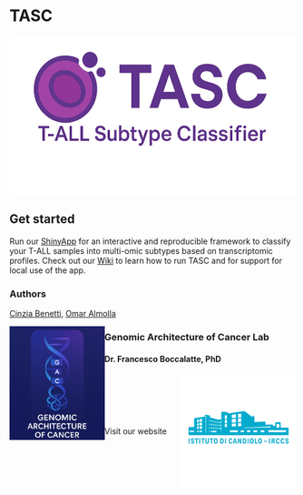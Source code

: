# TASC
<img src="www/images/logo.png" align="center" height="280" width="auto"/>

## Get started
Run our [ShinyApp](https://01971d1c-d81d-a598-4238-5afb7b3e381a.share.connect.posit.cloud/) for an interactive and reproducible framework to classify your T-ALL samples into multi-omic subtypes based on transcriptomic profiles. 
Check out our [Wiki](wiki.md) to learn how to run TASC and for support for local use of the app.

### Authors
[Cinzia Benetti](mailto:cinzia.benetti@ircc.com), [Omar Almolla](mailto:omar.almolla@ircc.com)






<img src="www/images/temporary_logo.png" align="left" height="200" width="auto" alt="Genomic Architecture of Cancer Lab"/>

### Genomic Architecture of Cancer Lab
#### Dr. Francesco Boccalatte, PhD  
<div style="display: flex; align-items: center; justify-content: space-between;">
  <span> Visit our
    <a href="www.link to website" target="_blank" style="text-decoration: none">
    website
    </a>
  </span>
  <img src="www/images/irccs_logo.png" alt="IRCCS logo" align="right" style="height: 200px;"/>
</div>
